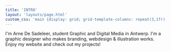 ```yaml
---
title: 'INTRO'
layout: 'layouts/page.html'
custom_css: 'main {display: grid; grid-template-columns: repeat(3,1fr);} header {margin-bottom: 20rem;} main h2 {font-size: 8.25rem;}'
---
```



I'm Arne De Sadeleer, student Graphic and Digital Media in Antwerp. I'm a graphic designer who makes branding, webdesign & illustration works. Enjoy my website and check out my projects!
